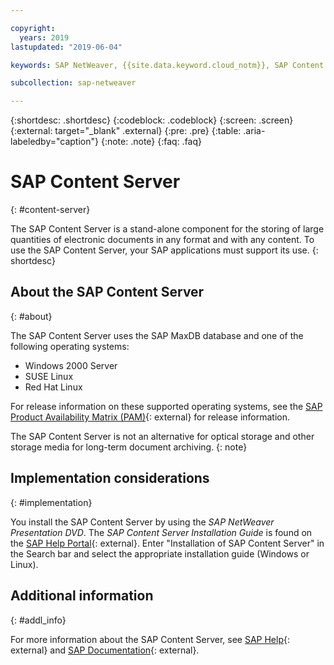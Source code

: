 ```yaml
---

copyright:
  years: 2019
lastupdated: "2019-06-04"

keywords: SAP NetWeaver, {{site.data.keyword.cloud_notm}}, SAP Content Server, SAP Product Availability Matrix, PAM, SAP certified, database

subcollection: sap-netweaver

---
```


{:shortdesc: .shortdesc}
{:codeblock: .codeblock}
{:screen: .screen}
{:external: target="_blank" .external}
{:pre: .pre}
{:table: .aria-labeledby="caption"}
{:note: .note}
{:faq: .faq}

# SAP Content Server
{: #content-server}

The SAP Content Server is a stand-alone component for the storing of large quantities of electronic documents in any format and with any content. To use the SAP Content Server, your SAP applications must support its use.
{: shortdesc}

## About the SAP Content Server
{: #about}

The SAP Content Server uses the SAP MaxDB database and one of the following operating systems:
* Windows 2000 Server
* SUSE Linux
* Red Hat Linux  

For release information on these supported operating systems, see the [SAP Product Availability Matrix (PAM)](https://support.sap.com/en/release-upgrade-maintenance.html#section_1969201630){: external} for release information.

The SAP Content Server is not an alternative for optical storage and other storage media for long-term document archiving.
{: note}

## Implementation considerations
{: #implementation}

You install the SAP Content Server by using the _SAP NetWeaver Presentation DVD_. The _SAP Content Server Installation Guide_ is found on the [SAP Help Portal](https://help.sap.com/viewer/index){: external}. Enter "Installation of SAP Content Server" in the Search bar and select the appropriate installation guide (Windows or Linux).

## Additional information
{: #addl_info}

For more information about the SAP Content Server, see [SAP Help](https://help.sap.com/viewer/index){: external} and [SAP Documentation](https://help.sap.com/viewer/3ad3ba0715c5422eae08578d4c40328d/7.5.13/en-US/4cff90895b605dc6e10000000a42189c.html){: external}.
